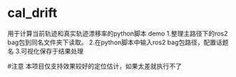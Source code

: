 # cal_drift
用于计算当前轨迹和真实轨迹漂移率的python脚本
demo
1.整理主路径下的ros2 bag包到同名文件夹下读取。
2.在python脚本中输入ros2 bag包路径，配置话题名
3.可视化保存于结果处理

#注意
本项目仅支持效果较好的定位估计，如果太差就执行不了
